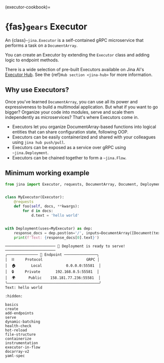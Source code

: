 (executor-cookbook)=
# {fas}`gears` Executor

An {class}`~jina.Executor` is a self-contained gRPC microservice that performs a task on a `DocumentArray`. 

You can create an Executor by extending the `Executor` class and adding logic to endpoint methods.

There is a wide selection of pre-built Executors available on Jina AI's [Executor Hub](https://cloud.jina.ai/executors). See the {ref}`Hub section <jina-hub>` for more information.

## Why use Executors?

Once you've learned `DocumentArray`, you can use all its power and expressiveness to build a multimodal application.
But what if you want to go bigger? Organize your code into modules, serve and scale them independently as microservices? That's where Executors come in.

- Executors let you organize DocumentArray-based functions into logical entities that can share configuration state, following OOP.
- Executors can be easily containerized and shared with your colleagues using `jina hub push/pull`.
- Executors can be exposed as a service over gRPC using `~jina.Deployment`.
- Executors can be chained together to form a `~jina.Flow`.

## Minimum working example

```python
from jina import Executor, requests, DocumentArray, Document, Deployment


class MyExecutor(Executor):
    @requests
    def foo(self, docs, **kwargs):
        for d in docs:
            d.text = 'hello world'


with Deployment(uses=MyExecutor) as dep:
    response_docs = dep.post(on='/', inputs=DocumentArray([Document(text='hello')]))
    print(f'Text: {response_docs[0].text}')
```

```text
─────────────────────── 🎉 Deployment is ready to serve! ───────────────────────
╭────────────── 🔗 Endpoint ───────────────╮
│  ⛓     Protocol                    GRPC │
│  🏠       Local           0.0.0.0:55581  │
│  🔒     Private       192.168.0.5:55581  │
│  🌍      Public    158.181.77.236:55581  │
╰──────────────────────────────────────────╯
Text: hello world
```

```{toctree}
:hidden:

basics
create
add-endpoints
serve
dynamic-batching
health-check
hot-reload
file-structure
containerize
instrumentation
executor-in-flow
docarray-v2
yaml-spec
```
